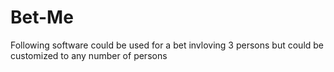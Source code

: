 # Bet-Me
Following software could be used for a bet invloving 3 persons but could be customized to any number of persons
